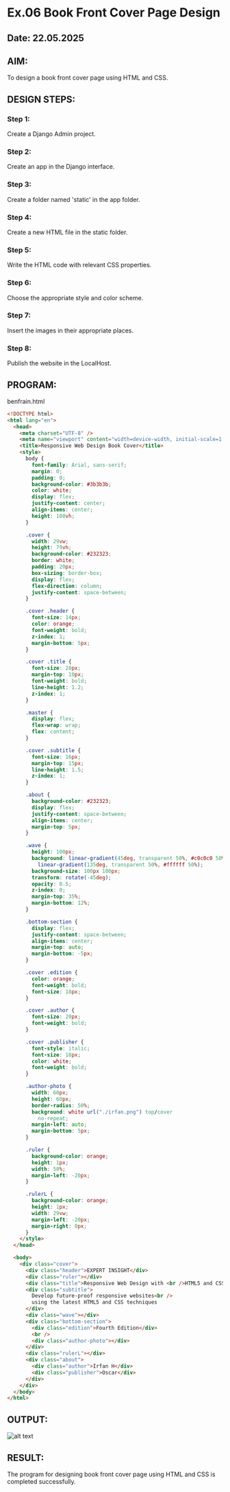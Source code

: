# Ex.06 Book Front Cover Page Design
## Date: 22.05.2025

## AIM:
To design a book front cover page using HTML and CSS.

## DESIGN STEPS:

### Step 1:
Create a Django Admin project.

### Step 2:
Create an app in the Django interface.

### Step 3:
Create a folder named 'static' in the app folder.

### Step 4:
Create a new HTML file in the static folder.

### Step 5:
Write the HTML code with relevant CSS properties.

### Step 6:
Choose the appropriate style and color scheme.

### Step 7:
Insert the images in their appropriate places.

### Step 8:
Publish the website in the LocalHost.

## PROGRAM:

benfrain.html
```html
<!DOCTYPE html>
<html lang="en">
  <head>
    <meta charset="UTF-8" />
    <meta name="viewport" content="width=device-width, initial-scale=1.0" />
    <title>Responsive Web Design Book Cover</title>
    <style>
      body {
        font-family: Arial, sans-serif;
        margin: 0;
        padding: 0;
        background-color: #3b3b3b;
        color: white;
        display: flex;
        justify-content: center;
        align-items: center;
        height: 100vh;
      }

      .cover {
        width: 29vw;
        height: 79vh;
        background-color: #232323;
        border: white;
        padding: 20px;
        box-sizing: border-box;
        display: flex;
        flex-direction: column;
        justify-content: space-between;
      }

      .cover .header {
        font-size: 14px;
        color: orange;
        font-weight: bold;
        z-index: 1;
        margin-bottom: 5px;
      }

      .cover .title {
        font-size: 28px;
        margin-top: 10px;
        font-weight: bold;
        line-height: 1.2;
        z-index: 1;
      }

      .master {
        display: flex;
        flex-wrap: wrap;
        flex: content;
      }

      .cover .subtitle {
        font-size: 16px;
        margin-top: 15px;
        line-height: 1.5;
        z-index: 1;
      }

      .about {
        background-color: #232323;
        display: flex;
        justify-content: space-between;
        align-items: center;
        margin-top: 5px;
      }

      .wave {
        height: 100px;
        background: linear-gradient(45deg, transparent 50%, #c0c0c0 50%),
          linear-gradient(135deg, transparent 50%, #ffffff 50%);
        background-size: 100px 100px;
        transform: rotate(-45deg);
        opacity: 0.5;
        z-index: 0;
        margin-top: 35%;
        margin-bottom: 12%;
      }

      .bottom-section {
        display: flex;
        justify-content: space-between;
        align-items: center;
        margin-top: auto;
        margin-bottom: -5px;
      }

      .cover .edition {
        color: orange;
        font-weight: bold;
        font-size: 18px;
      }

      .cover .author {
        font-size: 20px;
        font-weight: bold;
      }

      .cover .publisher {
        font-style: italic;
        font-size: 18px;
        color: white;
        font-weight: bold;
      }

      .author-photo {
        width: 60px;
        height: 60px;
        border-radius: 50%;
        background: white url("./irfan.png") top/cover
          no-repeat;
        margin-left: auto;
        margin-bottom: 5px;
      }

      .ruler {
        background-color: orange;
        height: 1px;
        width: 50%;
        margin-left: -20px;
      }

      .rulerL {
        background-color: orange;
        height: 1px;
        width: 29vw;
        margin-left: -20px;
        margin-right: 0px;
      }
    </style>
  </head>

  <body>
    <div class="cover">
      <div class="header">EXPERT INSIGHT</div>
      <div class="ruler"></div>
      <div class="title">Responsive Web Design with <br />HTML5 and CSS</div>
      <div class="subtitle">
        Develop future-proof responsive websites<br />
        using the latest HTML5 and CSS techniques
      </div>
      <div class="wave"></div>
      <div class="bottom-section">
        <div class="edition">Fourth Edition</div>
        <br />
        <div class="author-photo"></div>
      </div>
      <div class="rulerL"></div>
      <div class="about">
        <div class="author">Irfan H</div>
        <div class="publisher">Oscar</div>
      </div>
    </div>
  </body>
</html>
```

## OUTPUT:

![alt text](image.png)

## RESULT:
The program for designing book front cover page using HTML and CSS is completed successfully.
